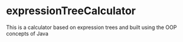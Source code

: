 # expressionTreeCalculator
This is a calculator based on expression trees and built using the OOP concepts of Java
